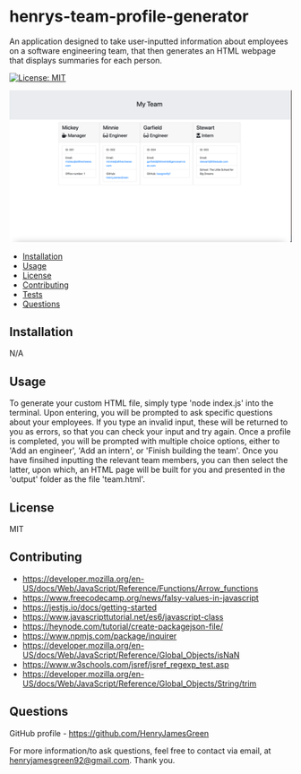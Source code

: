 # henrys-team-profile-generator

An application designed to take user-inputted information about employees on a software engineering team, that then generates an HTML webpage that displays summaries for each person.

[![License: MIT](https://img.shields.io/badge/License-MIT-yellow.svg)](https://opensource.org/licenses/MIT)

![](screengrab-html.png)

- [Installation](#Installation)
- [Usage](#Usage)
- [License](#License)
- [Contributing](#Contributing)
- [Tests](#Tests)
- [Questions](#Questions)

## Installation

N/A

## Usage

To generate your custom HTML file, simply type 'node index.js' into the terminal. Upon entering, you will be prompted to ask specific questions about your employees. If you type an invalid input, these will be returned to you as errors, so that you can check your input and try again. Once a profile is completed, you will be prompted with multiple choice options, either to 'Add an engineer', 'Add an intern', or 'Finish building the team'. Once you have finsihed inputting the relevant team members, you can then select the latter, upon which, an HTML page will be built for you and presented in the 'output' folder as the file 'team.html'.

## License

MIT

## Contributing

- https://developer.mozilla.org/en-US/docs/Web/JavaScript/Reference/Functions/Arrow_functions
- https://www.freecodecamp.org/news/falsy-values-in-javascript
- https://jestjs.io/docs/getting-started
- https://www.javascripttutorial.net/es6/javascript-class
- https://heynode.com/tutorial/create-packagejson-file/
- https://www.npmjs.com/package/inquirer
- https://developer.mozilla.org/en-US/docs/Web/JavaScript/Reference/Global_Objects/isNaN
- https://www.w3schools.com/jsref/jsref_regexp_test.asp
- https://developer.mozilla.org/en-US/docs/Web/JavaScript/Reference/Global_Objects/String/trim

## Questions

GitHub profile - https://github.com/HenryJamesGreen

For more information/to ask questions, feel free to contact via email, at henryjamesgreen92@gmail.com. Thank you.
